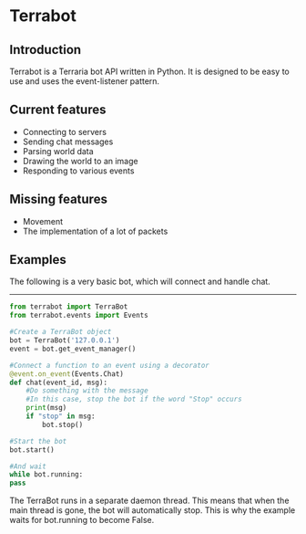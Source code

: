 Terrabot
=====

Introduction
-----
Terrabot is a Terraria bot API written in Python.
It is designed to be easy to use and uses the event-listener pattern.

Current features
------

 - Connecting to servers
 - Sending chat messages
 - Parsing world data
 - Drawing the world to an image
 - Responding to various events

Missing features
-------

 - Movement
 - The implementation of a lot of packets


Examples
-------

The following is a very basic bot, which will connect and handle chat.

-----
```python
from terrabot import TerraBot
from terrabot.events import Events

#Create a TerraBot object
bot = TerraBot('127.0.0.1')
event = bot.get_event_manager()

#Connect a function to an event using a decorator
@event.on_event(Events.Chat)
def chat(event_id, msg):
    #Do something with the message
    #In this case, stop the bot if the word "Stop" occurs
    print(msg)
    if "stop" in msg:
        bot.stop()

#Start the bot
bot.start()

#And wait
while bot.running:
pass
```

The TerraBot runs in a separate daemon thread. This means that when the main thread is gone, the bot will automatically stop. This is why the example waits for bot.running to become False.

